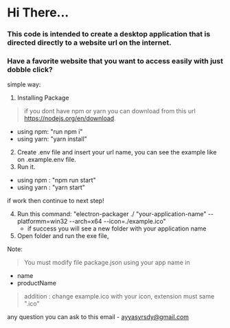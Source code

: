<h1>Hi There...</h1>

<h3>This code is intended to create a desktop application that is directed directly to a website url on the internet.</h3>

<h3>Have a favorite website that you want to access easily with just dobble click?</h3>

simple way:

1. Installing Package
> if you dont have npm or yarn you can download from this url https://nodejs.org/en/download.
- using npm: "run npm i"
- using yarn: "yarn install"
2. Create .env file and insert your url name, you can see the example like on .example.env file.
3. Run it.
- using npm : "npm run start"
- using yarn : "yarn start"

if work then continue to next step!

4. Run this command: "electron-packager ./ "your-application-name" --platformm=win32 --arch=x64 --icon=./example.ico"
   - if success you will see a new folder with your application name
6. Open folder and run the exe file,

Note:
> You must modify file package.json using your app name in
- name
- productName
> addition : change example.ico with your icon, extension must same ".ico"

any question you can ask to this email - ayyasyrsdy@gmail.com
